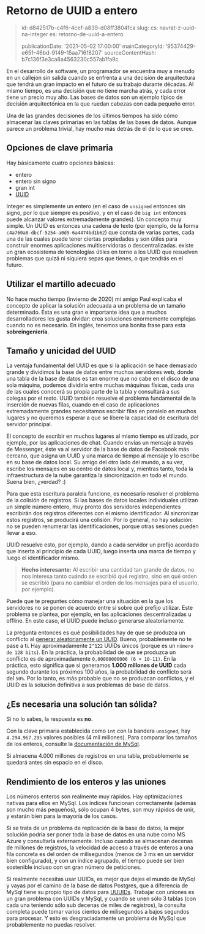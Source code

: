 Retorno de UUID a entero
========================

> id: d842517b-c4f6-4cef-a839-d08ff3804fca
> slug:
> 	cs: navrat-z-uuid-na-integer
> 	es: retorno-de-uuid-a-entero
> 
> publicationDate: '2021-05-02 17:00:00'
> mainCategoryId: '95374429-e651-46bd-9149-15aa716f8207'
> sourceContentHash: b7c136f3e3ca8a4563230c557ab1fa9c

En el desarrollo de software, un programador se encuentra muy a menudo en un callejón sin salida cuando se enfrenta a una decisión de arquitectura que tendrá un gran impacto en el futuro de su trabajo durante décadas. Al mismo tiempo, es una decisión que no tiene marcha atrás, y cada error tiene un precio muy alto. Las bases de datos son un ejemplo típico de decisión arquitectónica en la que ruedan cabezas con cada pequeño error.

Una de las grandes decisiones de los últimos tiempos ha sido cómo almacenar las claves primarias en las tablas de las bases de datos. Aunque parece un problema trivial, hay mucho más detrás de él de lo que se cree.

Opciones de clave primaria
-------------------------

Hay básicamente cuatro opciones básicas:

- entero
- entero sin signo
- gran int
- <a href="/uuid-performance">UUID</a>

Integer es simplemente un entero (en el caso de `unsigned` entonces sin signo, por lo que siempre es positivo, y en el caso de `big int` entonces puede alcanzar valores extremadamente grandes). Un concepto muy simple. Un UUID es entonces una cadena de texto (por ejemplo, de la forma `c4a760a8-dbcf-5254-a0d9-6a4474bd1b62`) que consta de varias partes, cada una de las cuales puede tener ciertas propiedades y son útiles para construir enormes aplicaciones multiservidoras o descentralizadas. existe un gran ecosistema de tecnologías útiles en torno a los UUID que resuelven problemas que quizá ni siquiera sepas que tienes, o que tendrás en el futuro.

Utilizar el martillo adecuado
-------------------------

No hace mucho tiempo (invierno de 2020) mi amigo Paul explicaba el concepto de aplicar la solución adecuada a un problema de un tamaño determinado. Esta es una gran e importante idea que a muchos desarrolladores les gusta olvidar: crea soluciones enormemente complejas cuando no es necesario. En inglés, tenemos una bonita frase para esta **sobreingeniería**.

Tamaño y unicidad del UUID
--------------------------

La ventaja fundamental del UUID es que si la aplicación se hace demasiado grande y dividimos la base de datos entre muchos servidores web, donde una tabla de la base de datos es tan enorme que no cabe en el disco de una sola máquina, podemos dividirla entre muchas máquinas físicas, cada una de las cuales conocerá su propia parte de la tabla y consultará a sus colegas por el resto. UUID también resuelve el problema fundamental de la inserción de nuevas filas, cuando en el caso de aplicaciones extremadamente grandes necesitamos escribir filas en paralelo en muchos lugares y no queremos esperar a que se libere la capacidad de escritura del servidor principal.

El concepto de escribir en muchos lugares al mismo tiempo es utilizado, por ejemplo, por las aplicaciones de chat. Cuando envías un mensaje a través de Messenger, éste va al servidor de la base de datos de Facebook más cercano, que asigna un UUID y una marca de tiempo al mensaje y lo escribe en su base de datos local. Su amigo del otro lado del mundo, a su vez, escribe los mensajes en su centro de datos local y, mientras tanto, toda la infraestructura de la nube garantiza la sincronización en todo el mundo. Suena bien, ¿verdad? :)

Para que esta escritura paralela funcione, es necesario resolver el problema de la colisión de registros. Si las bases de datos locales individuales utilizan un simple número entero, muy pronto dos servidores independientes escribirán dos registros diferentes con el mismo identificador. Al sincronizar estos registros, se producirá una colisión. Por lo general, no hay solución: no se pueden renumerar las identificaciones, porque otras sesiones pueden llevar a eso.

UUID resuelve esto, por ejemplo, dando a cada servidor un prefijo acordado que inserta al principio de cada UUID, luego inserta una marca de tiempo y luego el identificador mismo.

> **Hecho interesante:** Al escribir una cantidad tan grande de datos, no nos interesa tanto cuándo se escribió qué registro, sino en qué orden se escribió (para no cambiar el orden de los mensajes para el usuario, por ejemplo).

Puede que te preguntes cómo manejar una situación en la que los servidores no se ponen de acuerdo entre sí sobre qué prefijo utilizar. Este problema se plantea, por ejemplo, en las aplicaciones descentralizadas u offline. En este caso, el UUID puede incluso generarse aleatoriamente.

La pregunta entonces es qué posibilidades hay de que se produzca un conflicto al <a href="https://stackoverflow.com/questions/1155008/how-unique-is-uuid">generar aleatoriamente un UUID</a>. Bueno, probablemente no te pase a ti. Hay aproximadamente `2^122` UUIDs únicos (porque es un `número de 128 bits`). En la práctica, la probabilidad de que se produzca un conflicto es de aproximadamente `0,00000000006 (6 × 10-11)`. En la práctica, esto significa que si generamos **1.000 millones de UUID** cada segundo durante los próximos 100 años, la probabilidad de conflicto será del `50%`. Por lo tanto, es más probable que no se produzcan conflictos, y el UUID es la solución definitiva a sus problemas de base de datos.

¿Es necesaria una solución tan sólida?
-------------------------------

Si no lo sabes, la respuesta es **no**.

Con la clave primaria establecida como `int` con la bandera `unsigned`, hay `4.294.967.295` valores posibles (4 mil millones). Para comparar los tamaños de los enteros, consulte la <a href="https://dev.mysql.com/doc/refman/8.0/en/integer-types.html">documentación de MySql</a>.

Si almacena 4.000 millones de registros en una tabla, probablemente se quedará antes sin espacio en el disco.

Rendimiento de los enteros y las uniones
----------------------

Los números enteros son realmente muy rápidos. Hay optimizaciones nativas para ellos en MySql. Los índices funcionan correctamente (además son mucho más pequeños), sólo ocupan 4 bytes, son muy rápidos de unir, y estarán bien para la mayoría de los casos.

Si se trata de un problema de replicación de la base de datos, la mejor solución podría ser poner toda la base de datos en una nube como MS Azure y consultarla externamente. Incluso cuando se almacenan decenas de millones de registros, la velocidad de acceso a través de enteros a una fila concreta es del orden de milisegundos (menos de 3 ms en un servidor bien configurado), y con un índice agrupado, el tiempo puede ser bien sostenible incluso con un gran número de peticiones.

Si realmente necesitas usar UUIDs, es mejor que dejes el mundo de MySql y vayas por el camino de la base de datos Postgres, que a diferencia de MySql tiene su propio tipo de datos para <a href="https://www.postgresql.org/docs/9.1/datatype-uuid.html">UUUIDs</a>. Trabajar con uniones es un gran problema con UUIDs y MySql, y cuando se unen sólo 3 tablas (con cada una teniendo sólo sub decenas de miles de registros), la consulta completa puede tomar varios cientos de milisegundos a bajos segundos para procesar. Y esto es desgraciadamente un problema de MySql que probablemente no puedas resolver.
